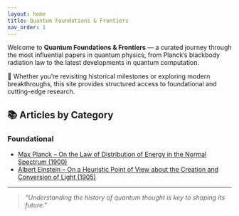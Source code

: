 ```yaml
---
layout: home
title: Quantum Foundations & Frontiers
nav_order: 1
---
```


Welcome to **Quantum Foundations & Frontiers** — a curated journey through the most influential papers in quantum physics, from Planck’s blackbody radiation law to the latest developments in quantum computation.

🧪 Whether you’re revisiting historical milestones or exploring modern breakthroughs, this site provides structured access to foundational and cutting-edge research.

## 📚 Articles by Category

### Foundational
- [Max Planck – On the Law of Distribution of Energy in the Normal Spectrum (1900)](references/planck-1900-distribution-law)
- [Albert Einstein – On a Heuristic Point of View about the Creation and Conversion of Light (1905)](references/einstein-1905-photoelectric-effect)

---

> _“Understanding the history of quantum thought is key to shaping its future.”_
